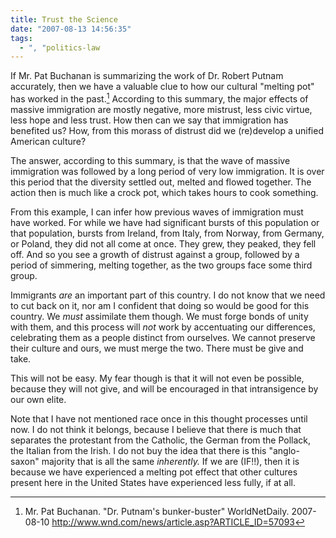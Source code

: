 ```yaml
---
title: Trust the Science
date: "2007-08-13 14:56:35"
tags:
  - ", "politics-law
---
```

If Mr. Pat Buchanan is summarizing the work of Dr. Robert Putnam accurately, then we have a valuable clue to how our cultural "melting pot" has worked in the past.[^200708131]  According to this summary, the major effects of massive immigration are mostly negative, more mistrust, less civic virtue, less hope and less trust.  How then can we say that immigration has benefited us?  How, from this morass of distrust did we (re)develop a unified American culture? 

The answer, according to this summary, is that the wave of massive immigration was followed by a long period of very low immigration.  It is over this period that the diversity settled out, melted and flowed together.  The action then is much like a crock pot, which takes hours to cook something.  

From this example, I can infer how previous waves of immigration must have worked.  For while we have had significant bursts of this population or that population, bursts from Ireland, from Italy, from Norway, from Germany, or Poland, they did not all come at once.  They grew, they peaked, they fell off.  And so you see a growth of distrust against a group, followed by a period of simmering, melting together, as the two groups face some third group.  

Immigrants *are* an important part of this country.  I do not know that we need to cut back on it, nor am I confident that doing so would be good for this country.  We *must* assimilate them though.  We must forge bonds of unity with them, and this process will *not* work by accentuating our differences, celebrating them as a people distinct from ourselves.  We cannot preserve their culture and ours, we must merge the two.  There must be give and take. 

This will not be easy.  My fear though is that it will not even be possible, because they will not give, and will be encouraged in that intransigence by our own elite.   

Note that I have not mentioned race once in this thought processes until now.  I do not think it belongs, because I believe that there is much that separates the protestant from the Catholic, the German from the Pollack, the Italian from the Irish.  I do not buy the idea that there is this "anglo-saxon" majority that is all the same *inherently.*  If we are (IF!!), then it is because we have experienced a melting pot effect that other cultures present here in the United States have experienced less fully, if at all. 

[^200708131]: Mr. Pat Buchanan.  "Dr. Putnam's bunker-buster"  WorldNetDaily.  2007-08-10 <http://www.wnd.com/news/article.asp?ARTICLE_ID=57093>

